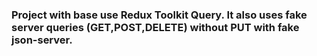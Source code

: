 ### Project with base use Redux Toolkit Query. It also uses fake server queries (GET,POST,DELETE) without PUT with fake json-server.

